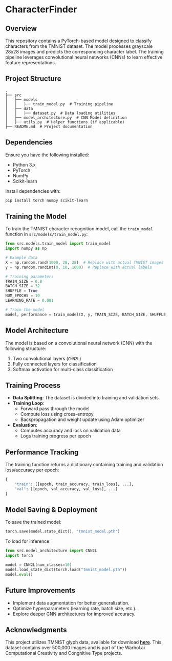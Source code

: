 # CharacterFinder

## Overview
This repository contains a PyTorch-based model designed to classify characters from the TMNIST dataset. The model processes grayscale 28x28 images and predicts the corresponding character label. The training pipeline leverages convolutional neural networks (CNNs) to learn effective feature representations.

## Project Structure
```
.
├── src
│   ├── models
│   │   ├── train_model.py  # Training pipeline
│   ├── data
│   │   ├── dataset.py  # Data loading utilities
│   ├── model_architecture.py  # CNN Model definition
│   ├── utils.py  # Helper functions (if applicable)
├── README.md  # Project documentation
```

## Dependencies
Ensure you have the following installed:
- Python 3.x
- PyTorch
- NumPy
- Scikit-learn

Install dependencies with:
```bash
pip install torch numpy scikit-learn
```

## Training the Model
To train the TMNIST character recognition model, call the `train_model` function in `src/models/train_model.py`:
```python
from src.models.train_model import train_model
import numpy as np

# Example data
X = np.random.rand(1000, 28, 28)  # Replace with actual TMNIST images
y = np.random.randint(0, 10, 1000)  # Replace with actual labels

# Training parameters
TRAIN_SIZE = 0.8
BATCH_SIZE = 32
SHUFFLE = True
NUM_EPOCHS = 10
LEARNING_RATE = 0.001

# Train the model
model, performance = train_model(X, y, TRAIN_SIZE, BATCH_SIZE, SHUFFLE, NUM_EPOCHS, LEARNING_RATE)
```

## Model Architecture
The model is based on a convolutional neural network (CNN) with the following structure:
1. Two convolutional layers (`CNN2L`)
2. Fully connected layers for classification
3. Softmax activation for multi-class classification

## Training Process
- **Data Splitting**: The dataset is divided into training and validation sets.
- **Training Loop**:
  - Forward pass through the model
  - Compute loss using cross-entropy
  - Backpropagation and weight update using Adam optimizer
- **Evaluation**:
  - Computes accuracy and loss on validation data
  - Logs training progress per epoch

## Performance Tracking
The training function returns a dictionary containing training and validation loss/accuracy per epoch:
```python
{
    "train": [[epoch, train_accuracy, train_loss], ...],
    "val": [[epoch, val_accuracy, val_loss], ...]
}
```

## Model Saving & Deployment
To save the trained model:
```python
torch.save(model.state_dict(), "tmnist_model.pth")
```
To load for inference:
```python
from src.model_architecture import CNN2L
import torch

model = CNN2L(num_classes=10)
model.load_state_dict(torch.load("tmnist_model.pth"))
model.eval()
```

## Future Improvements

- Implement data augmentation for better generalization.
- Optimize hyperparameters (learning rate, batch size, etc.).
- Explore deeper CNN architectures for improved accuracy.

## Acknowledgments

This project utilizes TMNIST glyph data, available for download [**here**](https://www.kaggle.com/datasets/nimishmagre/tmnist-glyphs-1812-characters). This dataset contains over 500,000 images and is part of the Warhol.ai Computational Creativity and Congnitive Type projects.
